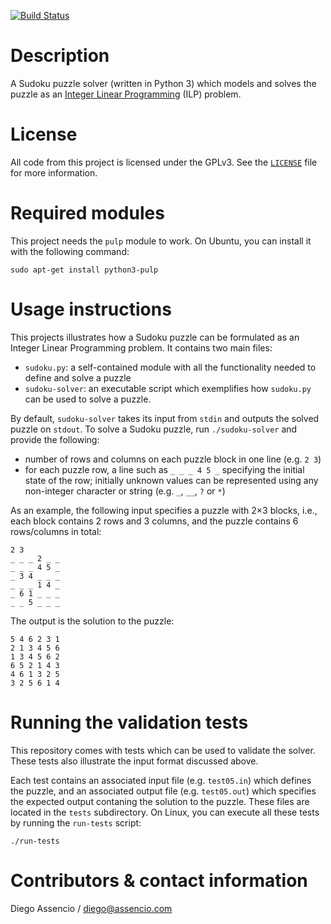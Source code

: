 [![Build Status](https://travis-ci.org/dassencio/sudoku.svg?branch=master)](https://travis-ci.org/dassencio/sudoku/)


Description
===========

A Sudoku puzzle solver (written in Python 3) which models and solves the puzzle
as an [Integer Linear Programming](https://diego.assencio.com/?index=25ea1e49ca59de51b4ef6885dcc3ee3b)
(ILP) problem.


License
=======

All code from this project is licensed under the GPLv3. See the
[`LICENSE`](https://github.com/dassencio/sudoku/tree/master/LICENSE)
file for more information.


Required modules
================

This project needs the `pulp` module to work. On Ubuntu, you can install
it with the following command:

	sudo apt-get install python3-pulp


Usage instructions
==================

This projects illustrates how a Sudoku puzzle can be formulated as an Integer
Linear Programming problem. It contains two main files:

- `sudoku.py`: a self-contained module with all the functionality needed to
   define and solve a puzzle
-  `sudoku-solver`: an executable script which exemplifies how `sudoku.py` can
   be used to solve a puzzle.

By default, `sudoku-solver` takes its input from `stdin` and outputs the solved
puzzle on `stdout`. To solve a Sudoku puzzle, run `./sudoku-solver` and provide
the following:

- number of rows and columns on each puzzle block in one line (e.g. `2 3`)
- for each puzzle row, a line such as `_ _ _ 4 5 _` specifying the initial
  state of the row; initially unknown values can be represented using any
  non-integer character or string (e.g. `_`, `__`, `?` or `*`)

As an example, the following input specifies a puzzle with 2×3 blocks, i.e.,
each block contains 2 rows and 3 columns, and the puzzle contains 6 rows/columns
in total:

	2 3
	_ _ _ 2 _ _
	_ _ _ 4 5 _
	_ 3 4 _ _ _
	_ _ _ 1 4 _
	_ 6 1 _ _ _
	_ _ 5 _ _ _

The output is the solution to the puzzle:

	5 4 6 2 3 1
	2 1 3 4 5 6
	1 3 4 5 6 2
	6 5 2 1 4 3
	4 6 1 3 2 5
	3 2 5 6 1 4


Running the validation tests
============================

This repository comes with tests which can be used to validate the solver. These
tests also illustrate the input format discussed above.

Each test contains an associated input file (e.g. `test05.in`) which defines the
puzzle, and an associated output file (e.g. `test05.out`) which specifies the
expected output contaning the solution to the puzzle. These files are located
in the `tests` subdirectory. On Linux, you can execute all these tests by
running the `run-tests` script:

	./run-tests


Contributors & contact information
==================================

Diego Assencio / diego@assencio.com
